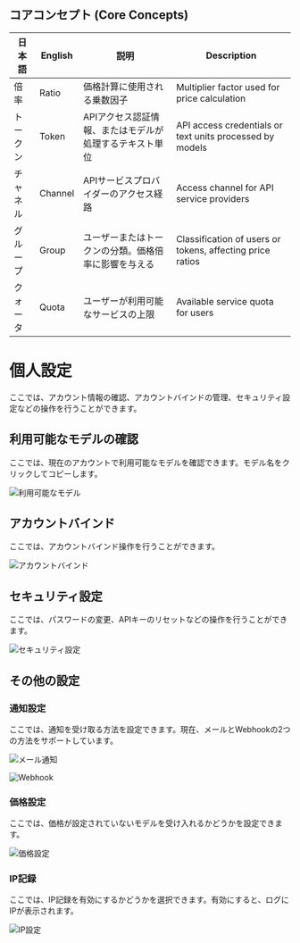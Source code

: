 ## コアコンセプト (Core Concepts)

| 日本語 | English | 説明 | Description |
|------|---------|------|-------------|
| 倍率 | Ratio | 価格計算に使用される乗数因子 | Multiplier factor used for price calculation |
| トークン | Token | APIアクセス認証情報、またはモデルが処理するテキスト単位 | API access credentials or text units processed by models |
| チャネル | Channel | APIサービスプロバイダーのアクセス経路 | Access channel for API service providers |
| グループ | Group | ユーザーまたはトークンの分類。価格倍率に影響を与える | Classification of users or tokens, affecting price ratios |
| クォータ | Quota | ユーザーが利用可能なサービスの上限 | Available service quota for users |

# 個人設定

ここでは、アカウント情報の確認、アカウントバインドの管理、セキュリティ設定などの操作を行うことができます。

## 利用可能なモデルの確認

ここでは、現在のアカウントで利用可能なモデルを確認できます。モデル名をクリックしてコピーします。

![利用可能なモデル](../../assets/guide/available-models.png)

## アカウントバインド

ここでは、アカウントバインド操作を行うことができます。

![アカウントバインド](../../assets/guide/account-bind.png)

## セキュリティ設定

ここでは、パスワードの変更、APIキーのリセットなどの操作を行うことができます。

![セキュリティ設定](../../assets/guide/account-security.png)

## その他の設定

### 通知設定

ここでは、通知を受け取る方法を設定できます。現在、メールとWebhookの2つの方法をサポートしています。

![メール通知](../../assets/guide/account-notification-mail.png)

![Webhook](../../assets/guide/account-notification-webhook.png)

### 価格設定

ここでは、価格が設定されていないモデルを受け入れるかどうかを設定できます。

![価格設定](../../assets/guide/account-price.png)

### IP記録

ここでは、IP記録を有効にするかどうかを選択できます。有効にすると、ログにIPが表示されます。

![IP設定](../../assets/guide/account-ip-log.png)